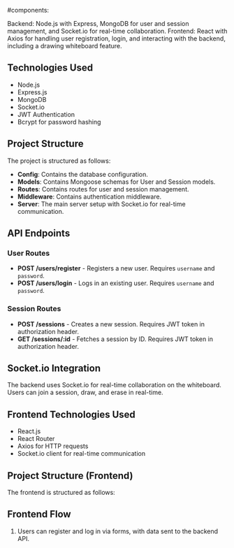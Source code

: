 #components:

Backend: Node.js with Express, MongoDB for user and session management, and Socket.io for real-time collaboration.
Frontend: React with Axios for handling user registration, login, and interacting with the backend, including a drawing whiteboard feature.

## Technologies Used
- Node.js
- Express.js
- MongoDB
- Socket.io
- JWT Authentication
- Bcrypt for password hashing

## Project Structure
The project is structured as follows:

- **Config**: Contains the database configuration.
- **Models**: Contains Mongoose schemas for User and Session models.
- **Routes**: Contains routes for user and session management.
- **Middleware**: Contains authentication middleware.
- **Server**: The main server setup with Socket.io for real-time communication.


## API Endpoints

### User Routes
- **POST /users/register** - Registers a new user. Requires `username` and `password`.
- **POST /users/login** - Logs in an existing user. Requires `username` and `password`.

### Session Routes
- **POST /sessions** - Creates a new session. Requires JWT token in authorization header.
- **GET /sessions/:id** - Fetches a session by ID. Requires JWT token in authorization header.

## Socket.io Integration
The backend uses Socket.io for real-time collaboration on the whiteboard. Users can join a session, draw, and erase in real-time.

## Frontend Technologies Used
- React.js
- React Router
- Axios for HTTP requests
- Socket.io client for real-time communication

## Project Structure (Frontend)
The frontend is structured as follows:



## Frontend Flow
1. Users can register and log in via forms, with data sent to the backend API.
   





